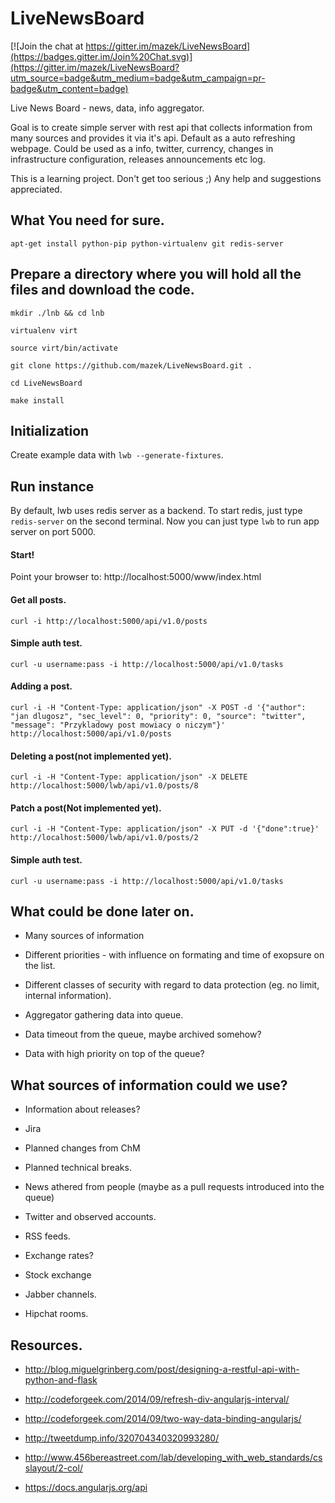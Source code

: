 # LiveNewsBoard

[![Join the chat at https://gitter.im/mazek/LiveNewsBoard](https://badges.gitter.im/Join%20Chat.svg)](https://gitter.im/mazek/LiveNewsBoard?utm_source=badge&utm_medium=badge&utm_campaign=pr-badge&utm_content=badge)

Live News Board - news, data, info aggregator.

Goal is to create simple server with rest api that collects information from many sources and provides it via it's api. Default as a auto refreshing webpage. Could be used as a info, twitter, currency, changes in infrastructure configuration, releases announcements etc log.

This is a learning project. Don't get too serious ;)
Any help and suggestions appreciated.

## What You need for sure.

`apt-get install python-pip python-virtualenv git redis-server`

## Prepare a directory where you will hold all the files and download the code.

`mkdir ./lnb && cd lnb`

`virtualenv virt`

`source virt/bin/activate`

`git clone https://github.com/mazek/LiveNewsBoard.git .`

`cd LiveNewsBoard`

`make install`

## Initialization

Create example data with `lwb --generate-fixtures`.

## Run instance

By default, lwb uses redis server as a backend. 
To start redis, just type `redis-server` on the second terminal.
Now you can just type `lwb` to run app server on port 5000.


#### Start!

Point your browser to: http://localhost:5000/www/index.html

#### Get all posts.
`curl -i http://localhost:5000/api/v1.0/posts`

#### Simple auth test.
`curl -u username:pass -i http://localhost:5000/api/v1.0/tasks`

#### Adding a post.
`curl -i -H "Content-Type: application/json" -X POST -d '{"author": "jan dlugosz", "sec_level": 0, "priority": 0, "source": "twitter", "message": "Przykladowy post mowiacy o niczym"}' http://localhost:5000/api/v1.0/posts`

#### Deleting a post(not implemented yet).
`curl -i -H "Content-Type: application/json" -X DELETE  http://localhost:5000/lwb/api/v1.0/posts/8`

#### Patch a post(Not implemented yet).
`curl -i -H "Content-Type: application/json" -X PUT -d '{"done":true}' http://localhost:5000/lwb/api/v1.0/posts/2`

#### Simple auth test.
`curl -u username:pass -i http://localhost:5000/api/v1.0/tasks`


## What could be done later on.
*  Many sources of information

*  Different priorities - with influence on formating and time of exopsure on the list.

*  Different classes of security with regard to data protection (eg. no limit, internal information).

*  Aggregator gathering data into queue.

*  Data timeout from the queue, maybe archived somehow?

*  Data with high priority on top of the queue?


## What sources of information could we use?

*  Information about releases?

*  Jira

*  Planned changes from ChM

*  Planned technical breaks.

*  News athered from people (maybe as a pull requests introduced into the queue)

*  Twitter and observed accounts.

*  RSS feeds.

*  Exchange rates?

*  Stock exchange

*  Jabber channels.

*  Hipchat rooms.


## Resources.
* http://blog.miguelgrinberg.com/post/designing-a-restful-api-with-python-and-flask

* http://codeforgeek.com/2014/09/refresh-div-angularjs-interval/

* http://codeforgeek.com/2014/09/two-way-data-binding-angularjs/

* http://tweetdump.info/320704340320993280/

* http://www.456bereastreet.com/lab/developing_with_web_standards/csslayout/2-col/

* https://docs.angularjs.org/api



